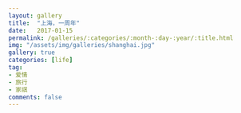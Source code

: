 ```yaml
---
layout: gallery
title:  "上海，一周年"
date:   2017-01-15
permalink: /galleries/:categories/:month-:day-:year/:title.html
img: "/assets/img/galleries/shanghai.jpg"
gallery: true
categories: [life]
tag:
- 爱情
- 旅行
- 家祺
comments: false
---
```

